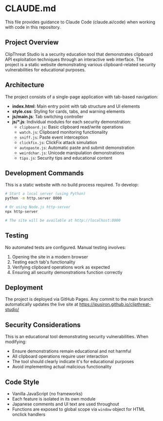 # CLAUDE.md

This file provides guidance to Claude Code (claude.ai/code) when working with code in this repository.

## Project Overview

ClipThreat Studio is a security education tool that demonstrates clipboard API exploitation techniques through an interactive web interface. The project is a static website demonstrating various clipboard-related security vulnerabilities for educational purposes.

## Architecture

The project consists of a single-page application with tab-based navigation:

- **index.html**: Main entry point with tab structure and UI elements
- **style.css**: Styling for cards, tabs, and warning elements
- **js/main.js**: Tab switching controller
- **js/*.js**: Individual modules for each security demonstration:
  - `clipboard.js`: Basic clipboard read/write operations
  - `watch.js`: Clipboard monitoring functionality
  - `sniff.js`: Paste event interception
  - `clickfix.js`: ClickFix attack simulation
  - `autopaste.js`: Automatic paste and submit demonstration
  - `weirdchar.js`: Unicode manipulation demonstrations
  - `tips.js`: Security tips and educational content

## Development Commands

This is a static website with no build process required. To develop:

```bash
# Start a local server (using Python)
python -m http.server 8000

# Or using Node.js http-server
npx http-server

# The site will be available at http://localhost:8000
```

## Testing

No automated tests are configured. Manual testing involves:
1. Opening the site in a modern browser
2. Testing each tab's functionality
3. Verifying clipboard operations work as expected
4. Ensuring all security demonstrations function correctly

## Deployment

The project is deployed via GitHub Pages. Any commit to the main branch automatically updates the live site at https://ipusiron.github.io/clipthreat-studio/

## Security Considerations

This is an educational tool demonstrating security vulnerabilities. When modifying:
- Ensure demonstrations remain educational and not harmful
- All clipboard operations require user interaction
- The tool should clearly indicate it's for educational purposes
- Avoid implementing actual malicious functionality

## Code Style

- Vanilla JavaScript (no frameworks)
- Each feature is isolated in its own module
- Japanese comments and UI text are used throughout
- Functions are exposed to global scope via `window` object for HTML onclick handlers
